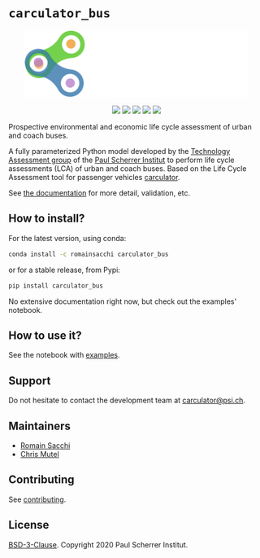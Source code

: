 # ``carculator_bus``

<p align="center">
  <img style="height:130px;" src="docs/_static/img/mediumsmall.png">
</p>

<p align="center">
  <a href="https://badge.fury.io/py/carculator-truck" target="_blank"><img src="https://badge.fury.io/py/carculator-truck.svg"></a>
  <a href="https://github.com/romainsacchi/carculator_bus" target="_blank"><img src="https://github.com/romainsacchi/carculator_bus/actions/workflows/main.yml/badge.svg?branch=master"></a>
  <a href="https://ci.appveyor.com/project/romainsacchi/carculator_bus" target="_blank"><img src="https://ci.appveyor.com/api/projects/status/github/romainsacchi/carculator_bus?svg=true"></a>
  <a href="https://coveralls.io/github/romainsacchi/carculator_bus" target="_blank"><img src="https://coveralls.io/repos/github/romainsacchi/carculator_bus/badge.svg"></a>
  <a href="https://carculator_bus.readthedocs.io/en/latest/" target="_blank"><img src="https://readthedocs.org/projects/carculator_bus/badge/?version=latest"></a>
 </p>

Prospective environmental and economic life cycle assessment of urban and coach buses.

A fully parameterized Python model developed by the [Technology Assessment group](https://www.psi.ch/en/ta) of the
[Paul Scherrer Institut](https://www.psi.ch/en) to perform life cycle assessments (LCA) of urban and coach buses.
Based on the Life Cycle Assessment tool for passenger vehicles [carculator](https://github.com/romainsacchi/carculator).

See [the documentation](https://carculator_bus.readthedocs.io/en/latest/index.html) for more detail, validation, etc.


## How to install?

For the latest version, using conda:

```bash
conda install -c romainsacchi carculator_bus
```
    
or for a stable release, from Pypi:

```bash
pip install carculator_bus
```

No extensive documentation right now, but check out the examples' notebook.

## How to use it?

See the notebook with [examples](examples/buses.ipynb).

## Support

Do not hesitate to contact the development team at [carculator@psi.ch](mailto:carculator@psi.ch).

## Maintainers

* [Romain Sacchi](https://github.com/romainsacchi)
* [Chris Mutel](https://github.com/cmutel/)

## Contributing

See [contributing](CONTRIBUTING.md).

## License

[BSD-3-Clause](LICENSE). Copyright 2020 Paul Scherrer Institut.

